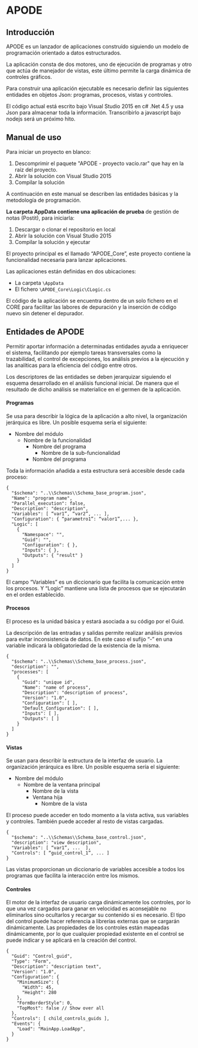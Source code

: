 # APODE

## Introducción

APODE es un lanzador de aplicaciones construído siguiendo un modelo de programación orientado a datos estructurados.

La aplicación consta de dos motores, uno de ejecución de programas y otro que actúa de manejador de vistas, este último permite la carga dinámica de controles gráficos.

Para construir una aplicación ejecutable es necesario definir las siguientes entidades en objetos Json: programas, procesos, vistas y controles.

El código actual está escrito bajo Visual Studio 2015 en c# .Net 4.5 y usa Json para almacenar toda la información. Transcribirlo a javascript bajo nodejs será un próximo hito.

## Manual de uso

Para iniciar un proyecto en blanco:
  1. Descomprimir el paquete "APODE - proyecto vacío.rar" que hay en la raiz del proyecto.
  2. Abrir la solución con Visual Studio 2015
  3. Compilar la solución

A continuación en este manual se describen las entidades básicas y la metodología de programación.

**La carpeta AppData contiene una aplicación de prueba** de gestión de notas (Postit), para iniciarla:

  1. Descargar o clonar el repositorio en local
  2. Abrir la solución con Visual Studio 2015
  3. Compilar la solución y ejecutar

El proyecto principal es el llamado “APODE_Core”, este proyecto contiene la funcionalidad necesaria para lanzar aplicaciones.

Las aplicaciones están definidas en dos ubicaciones:
- La carpeta ``` \AppData ```
- El fichero ``` \APODE_Core\Logic\CLogic.cs ```

El código de la aplicación se encuentra dentro de un solo fichero en el CORE para facilitar las labores de depuración y la inserción de código nuevo sin detener el depurador.


## Entidades de APODE

Permitir aportar información a determinadas entidades ayuda a enriquecer el sistema, facilitando por ejemplo tareas transversales como la trazabilidad, el control de excepciones, los análisis previos a la ejecución y las analíticas para la eficiencia del código entre otros.

Los descriptores de las entidades se deben jerarquizar siguiendo el esquema desarrollado en el análisis funcional inicial. De manera que el resultado de dicho análisis se materialice en el germen de la aplicación.


#### **Programas**

Se usa para describir la lógica de la aplicación a alto nivel, la organización jerárquica es libre. Un posible esquema sería el siguiente:

- Nombre del módulo
  - Nombre de la funcionalidad
    - Nombre del programa
      - Nombre de la sub-funcionalidad
    - Nombre del programa


Toda la información añadida a esta estructura será accesible desde cada proceso:
```
{
  "$schema": "..\\Schemas\\Schema_base_program.json",
  "Name": "program name",
  "Parallel_execution": false,
  "Description": "description",
  "Variables": [ “var1”, “var2”, ... ],
  "Configuration": { “parametro1”: “valor1”,... },
  "Logic": [
    {
      "Namespace": "",     
      "Guid": "",
      "Configuration": { },
      "Inputs": { },
      "Outputs": { "result" }
    }
  ]
}
```

El campo “Variables” es un diccionario que facilita la comunicación entre los procesos. Y “Logic” mantiene una lista de procesos que se ejecutarán en el orden establecido.


#### **Procesos**

El proceso es la unidad básica y estará asociada a su código por el Guid.

La descripción de las entradas y salidas permite realizar análisis previos para evitar inconsistencia de datos. En este caso el sufijo “-” en una variable indicará la obligatoriedad de la existencia de la misma.
```
{
  "$schema": "..\\Schemas\\Schema_base_process.json",
  "description": "",
  "processes": [
    {
      "Guid": "unique id",
      "Name": "name of process",
      "Description": "description of process",
      "Version": "1.0",
      "Configuration": [ ],
      "Default_Configuration": [ ],
      "Inputs": [ ],
      "Outputs": [ ]
    }
  ]
}
```


#### **Vistas**

Se usan para describir la estructura de la interfaz de usuario. La organización jerárquica es libre. Un posible esquema sería el siguiente:

- Nombre del módulo
    - Nombre de la ventana principal
      - Nombre de la vista
      - Ventana hija
        - Nombre de la vista

El proceso puede acceder en todo momento a la vista activa, sus variables y controles. También puede acceder al resto de vistas cargadas.
```
{
  "$schema": "..\\Schemas\\Schema_base_control.json",
  "description": "view description",
  "Variables": [ “var1”, ...  ],
  "Controls": [ “guid_control_1”, ... ]
}
```
Las vistas proporcionan un diccionario de variables accesible a todos los programas que facilita la interacción entre los mismos.


#### **Controles**

El motor de la interfaz de usuario carga dinámicamente los controles, por lo que una vez cargados para ganar en velocidad es aconsejable no eliminarlos sino ocultarlos y recargar su contenido si es necesario.
El tipo del control puede hacer referencia a librerías externas que se cargarán dinámicamente.
Las propiedades de los controles están mapeadas dinámicamente, por lo que cualquier propiedad existente en el control se puede indicar y se aplicará en la creación del control.
```
{
  "Guid": "Control_guid",
  "Type": "Form",
  "Description": "description text",
  "Version": "1.0",
  "Configuration": {        
    "MinimumSize": {
      "Width": 45,
      "Height": 280
    },
    "FormBorderStyle": 0,
    "TopMost": false // Show over all
  },
  "Controls": [ child_controls_guids ],
  "Events": {      
    "Load": "MainApp.LoadApp",
  }
}
```

